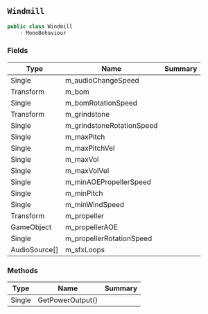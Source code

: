 ## `Windmill`

```csharp
public class Windmill
    : MonoBehaviour
```

### Fields

| Type | Name | Summary | 
| --- | --- | --- | 
| Single | m_audioChangeSpeed |  | 
| Transform | m_bom |  | 
| Single | m_bomRotationSpeed |  | 
| Transform | m_grindstone |  | 
| Single | m_grindstoneRotationSpeed |  | 
| Single | m_maxPitch |  | 
| Single | m_maxPitchVel |  | 
| Single | m_maxVol |  | 
| Single | m_maxVolVel |  | 
| Single | m_minAOEPropellerSpeed |  | 
| Single | m_minPitch |  | 
| Single | m_minWindSpeed |  | 
| Transform | m_propeller |  | 
| GameObject | m_propellerAOE |  | 
| Single | m_propellerRotationSpeed |  | 
| AudioSource[] | m_sfxLoops |  | 


### Methods

| Type | Name | Summary | 
| --- | --- | --- | 
| Single | GetPowerOutput() |  | 


